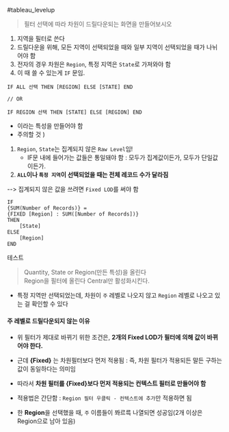 #tableau_levelup 

> 필터 선택에 따라 차원이 드릴다운되는 화면을 만들어보시오

1. 지역을 필터로 쓴다
2. 드릴다운을 위해, 모든 지역이 선택되었을 때와 일부 지역이 선택되었을 때가 나뉘어야 함
3. 전자의 경우 차원은 `Region`, 특정 지역은 `State`로 가져와야 함
4. 이 때 쓸 수 있는게 `IF` 문임.

```tableau
IF ALL 선택 THEN [REGION] ELSE [STATE] END

// OR

IF REGION 선택 THEN [STATE] ELSE [REGION] END
```
- 이라는 특성을 만들어야 함
- 주의할 것 ) 
1. `Region`, `State`는 집계되지 않은 `Raw Level`임!
	- IF문 내에 들어가는 값들은 통일돼야 함 : 모두가 집계값이든가, 모두가 단일값이든가.
2. **`ALL`이나 `특정 지역`이 선택되었을 때는 전체 레코드 수가 달라짐** 

--> 집계되지 않은 값을 쓰려면 `Fixed LOD`를 써야 함

```tableau
IF
{SUM(Number of Records)} =
{FIXED [Region] : SUM([Number of Records])}
THEN
	[State]
ELSE
	[Region]
END
```

테스트
> Quantity, State or Region(만든 특성)을 올린다  
> Region을 필터에 올린다
> Central만 활성화시킨다. 

- 특정 지역만 선택되었는데, 차원이 `주` 레벨로 나오지 않고 `Region` 레벨로 나오고 있는 걸 확인할 수 있다

#### 주 레벨로 드릴다운되지 않는 이유
- 위 필터가 제대로 바뀌기 위한 조건은, **2개의 Fixed LOD가 필터에 의해 값이 바뀌어야 한다.**
- 근데 **{Fixed}** 는 차원필터보다 먼저 적용됨 : 즉, 차원 필터가 적용되든 말든 구하는 값이 동일하다는 의미임
- 따라서 **차원 필터를 {Fixed}보다 먼저 적용되는 컨텍스트 필터로 만들어야 함**

- 적용법은 간단함 : `Region 필터 우클릭 - 컨텍스트에 추가`만 적용하면 됨
- 한 **Region**을 선택했을 때, `주` 이름들이 쫘르륵 나열되면 성공임(2개 이상은 Region으로 남아 있음)